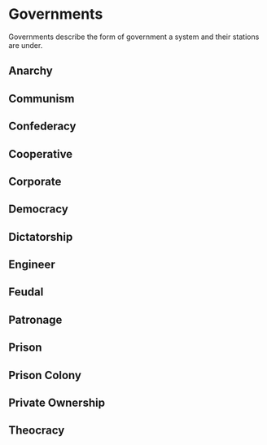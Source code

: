 # Governments
Governments describe the form of government a system and their stations are under.

## Anarchy
## Communism
## Confederacy
## Cooperative
## Corporate
## Democracy
## Dictatorship
## Engineer
## Feudal
## Patronage
## Prison
## Prison Colony
## Private Ownership
## Theocracy